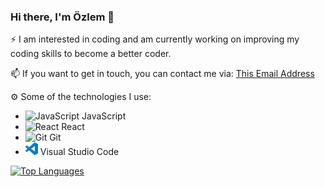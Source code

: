 ### Hi there, I'm Özlem 👋

⚡ I am interested in coding and am currently working on improving my coding skills to become a better coder.

📫 If you want to get in touch, you can contact me via: [This Email Address](mailto:ozlemxatess@outlook.com)

⚙️ Some of the technologies I use:

- <img src="https://raw.githubusercontent.com/simple-icons/simple-icons/develop/icons/javascript.svg" alt="JavaScript" width="20"> JavaScript
- <img src="https://raw.githubusercontent.com/simple-icons/simple-icons/develop/icons/react.svg" alt="React" width="20"> React
- <img src="https://raw.githubusercontent.com/simple-icons/simple-icons/develop/icons/git.svg" alt="Git" width="20"> Git
- <img src="https://raw.githubusercontent.com/simple-icons/simple-icons/develop/icons/visualstudiocode.svg" alt="Visual Studio Code" width="20"> Visual Studio Code

[![Top Languages](https://github-readme-stats.vercel.app/api/top-langs/?username=ozlemxates&layout=compact)](https://github.com/ozlemxates)
